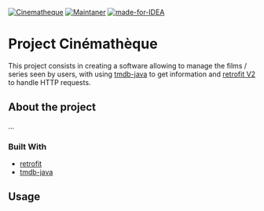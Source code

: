 [![Cinematheque](https://img.shields.io/badge/Cinematheque-V4.1-red.svg)](https://github.com/Marshellson/Cinematheque)
[![Maintaner](https://img.shields.io/badge/Maintainer-JIANGYilun_WANGHaoyu_KANGZhuodong-blue)](https://github.com/Marshellson/Cinematheque/graphs/contributors)
[![made-for-IDEA](https://img.shields.io/badge/Made_for_IDEA-1f425f.svg)](https://www.jetbrains.com/idea/)


# Project Cinémathèque
This project consists in creating a software allowing to manage the films / series seen by users, with using
[tmdb-java](https://github.com/UweTrottmann/tmdb-java) to get information and 
[retrofit V2](https://square.github.io/retrofit/) to handle HTTP requests.

## About the project
...

### Built With
- [retrofit](https://square.github.io/retrofit/)
- [tmdb-java](https://github.com/UweTrottmann/tmdb-java)


## Usage

